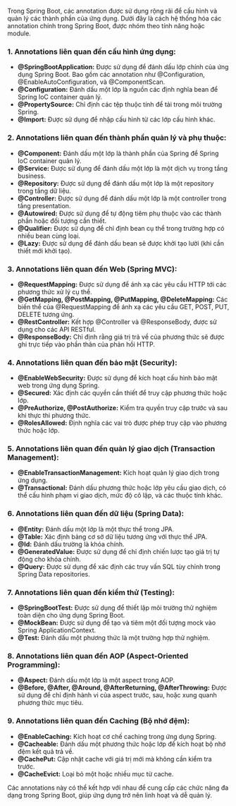 Trong Spring Boot, các annotation được sử dụng rộng rãi để cấu hình và quản lý các thành phần của ứng dụng. Dưới đây là cách hệ thống hóa các annotation chính trong Spring Boot, được nhóm theo tính năng hoặc module.

### 1. **Annotations liên quan đến cấu hình ứng dụng:**
- **@SpringBootApplication:** Được sử dụng để đánh dấu lớp chính của ứng dụng Spring Boot. Bao gồm các annotation như @Configuration, @EnableAutoConfiguration, và @ComponentScan.
- **@Configuration:** Đánh dấu một lớp là nguồn các định nghĩa bean để Spring IoC container quản lý.
- **@PropertySource:** Chỉ định các tệp thuộc tính để tải trong môi trường Spring.
- **@Import:** Được sử dụng để nhập cấu hình từ các lớp cấu hình khác.

### 2. **Annotations liên quan đến thành phần quản lý và phụ thuộc:**
- **@Component:** Đánh dấu một lớp là thành phần của Spring để Spring IoC container quản lý.
- **@Service:** Được sử dụng để đánh dấu một lớp là một dịch vụ trong tầng business.
- **@Repository:** Được sử dụng để đánh dấu một lớp là một repository trong tầng dữ liệu.
- **@Controller:** Được sử dụng để đánh dấu một lớp là một controller trong tầng presentation.
- **@Autowired:** Được sử dụng để tự động tiêm phụ thuộc vào các thành phần hoặc đối tượng cần thiết.
- **@Qualifier:** Được sử dụng để chỉ định bean cụ thể trong trường hợp có nhiều bean cùng loại.
- **@Lazy:** Được sử dụng để đánh dấu bean sẽ được khởi tạo lười (khi cần thiết mới khởi tạo).

### 3. **Annotations liên quan đến Web (Spring MVC):**
- **@RequestMapping:** Được sử dụng để ánh xạ các yêu cầu HTTP tới các phương thức xử lý cụ thể.
- **@GetMapping, @PostMapping, @PutMapping, @DeleteMapping:** Các biến thể của @RequestMapping để ánh xạ các yêu cầu GET, POST, PUT, DELETE tương ứng.
- **@RestController:** Kết hợp @Controller và @ResponseBody, được sử dụng cho các API RESTful.
- **@ResponseBody:** Chỉ định rằng giá trị trả về của phương thức sẽ được ghi trực tiếp vào phần thân của phản hồi HTTP.

### 4. **Annotations liên quan đến bảo mật (Security):**
- **@EnableWebSecurity:** Được sử dụng để kích hoạt cấu hình bảo mật web trong ứng dụng Spring.
- **@Secured:** Xác định các quyền cần thiết để truy cập phương thức hoặc lớp.
- **@PreAuthorize, @PostAuthorize:** Kiểm tra quyền truy cập trước và sau khi thực thi phương thức.
- **@RolesAllowed:** Định nghĩa các vai trò được phép truy cập vào phương thức hoặc lớp.

### 5. **Annotations liên quan đến quản lý giao dịch (Transaction Management):**
- **@EnableTransactionManagement:** Kích hoạt quản lý giao dịch trong ứng dụng.
- **@Transactional:** Đánh dấu phương thức hoặc lớp yêu cầu giao dịch, có thể cấu hình phạm vi giao dịch, mức độ cô lập, và các thuộc tính khác.

### 6. **Annotations liên quan đến dữ liệu (Spring Data):**
- **@Entity:** Đánh dấu một lớp là một thực thể trong JPA.
- **@Table:** Xác định bảng cơ sở dữ liệu tương ứng với thực thể JPA.
- **@Id:** Đánh dấu trường là khóa chính.
- **@GeneratedValue:** Được sử dụng để chỉ định chiến lược tạo giá trị tự động cho khóa chính.
- **@Query:** Được sử dụng để xác định các truy vấn SQL tùy chỉnh trong Spring Data repositories.

### 7. **Annotations liên quan đến kiểm thử (Testing):**
- **@SpringBootTest:** Được sử dụng để thiết lập môi trường thử nghiệm toàn diện cho ứng dụng Spring Boot.
- **@MockBean:** Được sử dụng để tạo và tiêm một đối tượng mock vào Spring ApplicationContext.
- **@Test:** Đánh dấu một phương thức là một trường hợp thử nghiệm.

### 8. **Annotations liên quan đến AOP (Aspect-Oriented Programming):**
- **@Aspect:** Đánh dấu một lớp là một aspect trong AOP.
- **@Before, @After, @Around, @AfterReturning, @AfterThrowing:** Được sử dụng để chỉ định hành vi của aspect trước, sau, hoặc xung quanh phương thức mục tiêu.

### 9. **Annotations liên quan đến Caching (Bộ nhớ đệm):**
- **@EnableCaching:** Kích hoạt cơ chế caching trong ứng dụng Spring.
- **@Cacheable:** Đánh dấu một phương thức hoặc lớp để kích hoạt bộ nhớ đệm kết quả trả về.
- **@CachePut:** Cập nhật cache với giá trị mới mà không cần kiểm tra trước.
- **@CacheEvict:** Loại bỏ một hoặc nhiều mục từ cache.

Các annotations này có thể kết hợp với nhau để cung cấp các chức năng đa dạng trong Spring Boot, giúp ứng dụng trở nên linh hoạt và dễ quản lý.